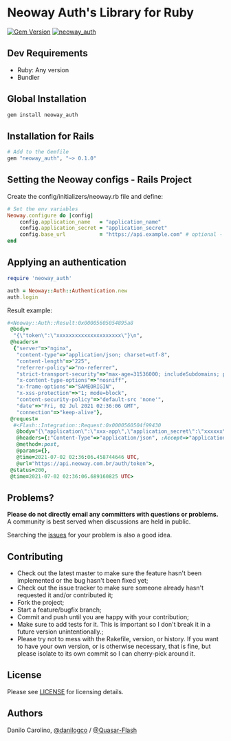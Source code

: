 Neoway Auth's Library for Ruby
==============

[![Gem Version](https://badge.fury.io/rb/neoway_auth.svg)](https://badge.fury.io/rb/neoway_auth)
[![neoway_auth](https://github.com/Quasar-Flash/neoway_auth/actions/workflows/tests.yml/badge.svg)](https://github.com/Quasar-Flash/neoway_auth/actions/workflows/tests.yml)

Dev Requirements
-----------------

- Ruby: Any version
- Bundler

Global Installation
-----------------

```ruby
gem install neoway_auth
```

Installation for Rails
-----------------

```ruby
# Add to the Gemfile
gem "neoway_auth", "~> 0.1.0"
```

Setting the Neoway configs - Rails Project
-----------------

Create the config/initializers/neoway.rb file and define:

```ruby
# Set the env variables
Neoway.configure do |config|
    config.application_name   = "application_name"
    config.application_secret = "application_secret"
    config.base_url           = "https://api.example.com" # optional - default: https://api.neoway.com.br
end
```

Applying an authentication
-----------------

```ruby
require 'neoway_auth'

auth = Neoway::Auth::Authentication.new
auth.login
```

Result example:

```ruby
#<Neoway::Auth::Result:0x00005605054895a8
 @body=
  "{\"token\":\"xxxxxxxxxxxxxxxxxxxxx\"}\n",
 @headers=
  {"server"=>"nginx",
   "content-type"=>"application/json; charset=utf-8",
   "content-length"=>"225",
   "referrer-policy"=>"no-referrer",
   "strict-transport-security"=>"max-age=31536000; includeSubdomains; preload",
   "x-content-type-options"=>"nosniff",
   "x-frame-options"=>"SAMEORIGIN",
   "x-xss-protection"=>"1; mode=block",
   "content-security-policy"=>"default-src 'none'",
   "date"=>"Fri, 02 Jul 2021 02:36:06 GMT",
   "connection"=>"keep-alive"},
 @request=
  #<Flash::Integration::Request:0x0000560504f99430
   @body="{\"application\":\"xxx-app\",\"application_secret\":\"xxxxxx\"}",
   @headers={:"Content-Type"=>"application/json", :Accept=>"application/json"},
   @method=:post,
   @params={},
   @time=2021-07-02 02:36:06.458744646 UTC,
   @url="https://api.neoway.com.br/auth/token">,
 @status=200,
 @time=2021-07-02 02:36:06.689160825 UTC>
```

Problems?
-----------------

**Please do not directly email any committers with questions or problems.**
A community is best served when discussions are held in public.

Searching the [issues](https://github.com/Quasar-Flash/neoway_auth/issues)
for your problem is also a good idea.

Contributing
-----------------

- Check out the latest master to make sure the feature hasn't been implemented
or the bug hasn't been fixed yet;
- Check out the issue tracker to make sure someone already hasn't requested it
and/or contributed it;
- Fork the project;
- Start a feature/bugfix branch;
- Commit and push until you are happy with your contribution;
- Make sure to add tests for it. This is important so I don't break it in a
future version unintentionally.;
- Please try not to mess with the Rakefile, version, or history. If you want to
have your own version, or is otherwise necessary, that is fine, but please
isolate to its own commit so I can cherry-pick around it.

License
-----------------

Please see [LICENSE](https://github.com/Quasar-Flash/neoway_auth/blob/master/LICENSE.txt)
for licensing details.

Authors
-----------------

Danilo Carolino, [@danilogco](https://github.com/danilogco) / [@Quasar-Flash](https://github.com/Quasar-Flash)

